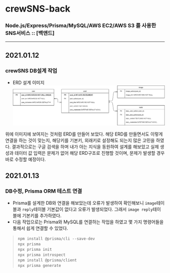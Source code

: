 # crewSNS-back
### Node.js/Express/Prisma/MySQL/AWS EC2/AWS S3 를 사용한 SNS서비스 :: [백앤드]
---
## 2021.01.12
### crewSNS DB설계 작업
- ERD 설계 이미지
![crewSNS ERD](./readmeFile/crewSNS_ERD.png)

위에 이미지에 보여지는 것처럼 ERD를 만들어 보았다. 해당 ERD를 만들면서도 이렇게 연결을 하는 것이 맞는지, 해당키를 
기본키, 외래키로 설정해도 되는지 많은 고민을 하였다. 결과적으로는 구글 검색을 하며 내가 아는 지식을 동원하여 설계를 해보았고 실제 생성과 데이터 값 입력은 문제가 없어 해당 ERD구조로 진행할 것이며, 문제가 발생할 경우 바로 수정할 예정이다.

## 2021.01.13
### DB수정, Prisma ORM 테스트 연결
- Prisma를 설계한 DB와 연결을 해보았는데 오류가 발생하여 확인해보니 `image`테이블과 `reply`테이블 기본값이 없다고 오류가 발생되었다. 그래서 `image reply`테이블에 기본키를 추가하였다.
- 다음 작업으로는 Prisma와 MySQL를 연결하는 작업을 하였고 몇 가지 명령어들을 통해서 쉽게 연결할 수 있었다.
> `npm install @prisma/cli --save-dev`\
> `npx prisma`\
> `npx prisma init`\
> `npx prisma introspect`\
> `npm install @prisma/client`\
> `npx prisma generate`